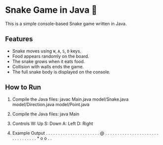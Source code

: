# Snake Game in Java 🐍

This is a simple console-based Snake game written in Java.

## Features

- Snake moves using `W`, `A`, `S`, `D` keys.
- Food appears randomly on the board.
- The snake grows when it eats food.
- Collision with walls ends the game.
- The full snake body is displayed on the console.

## How to Run

1. Compile the Java files:
javac Main.java model/Snake.java model/Direction.java model/Point.java

2. Compile the Java files:
   java Main
3. Controls
 W: Up
 S: Down 
 A: Left 
 D: Right
4. Example Output
   . . . . . . . . . .
   . . . . . . . . . .
   . . @ . . . . . . .
   . . . . . . . . . .
   . . . . . . . . . .
   . . . . . * o o . .